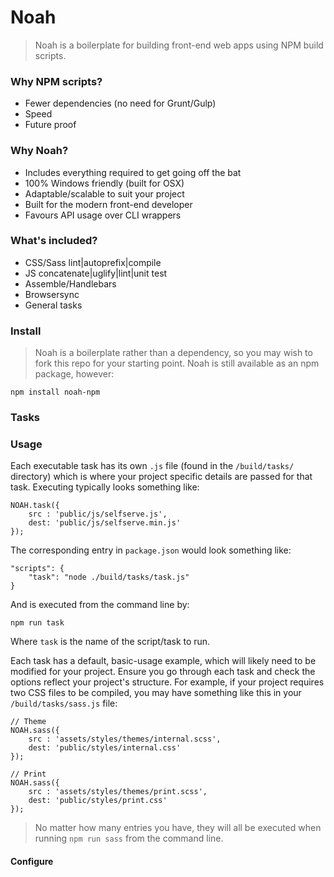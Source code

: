 # Noah

> Noah is a boilerplate for building front-end web apps using NPM build scripts.

### Why NPM scripts?

- Fewer dependencies (no need for Grunt/Gulp)
- Speed
- Future proof

### Why Noah?

- Includes everything required to get going off the bat
- 100% Windows friendly (built for OSX)
- Adaptable/scalable to suit your project
- Built for the modern front-end developer
- Favours API usage over CLI wrappers

### What's included?

- CSS/Sass lint|autoprefix|compile
- JS concatenate|uglify|lint|unit test
- Assemble/Handlebars
- Browsersync
- General tasks

### Install

> Noah is a boilerplate rather than a dependency, so you may wish to fork this repo for your starting point. Noah is still available as an npm package, however:

```
npm install noah-npm
```

### Tasks

### Usage

Each executable task has its own `.js` file (found in the `/build/tasks/` directory) which is where your project specific details are passed for that task. Executing typically looks something like:

```
NOAH.task({
    src : 'public/js/selfserve.js',
    dest: 'public/js/selfserve.min.js'
});
```

The corresponding entry in `package.json` would look something like:

```
"scripts": {
    "task": "node ./build/tasks/task.js"
}
```

And is executed from the command line by:

```
npm run task
```

Where `task` is the name of the script/task to run.

Each task has a default, basic-usage example, which will likely need to be modified for your project. Ensure you go through each task and check the options reflect your project's structure. For example, if your project requires two CSS files to be compiled, you may have something like this in your `/build/tasks/sass.js` file:

```
// Theme
NOAH.sass({
    src : 'assets/styles/themes/internal.scss',
    dest: 'public/styles/internal.css'
});

// Print
NOAH.sass({
    src : 'assets/styles/themes/print.scss',
    dest: 'public/styles/print.css'
});
```

> No matter how many entries you have, they will all be executed when running `npm run sass` from the command line.

#### Configure